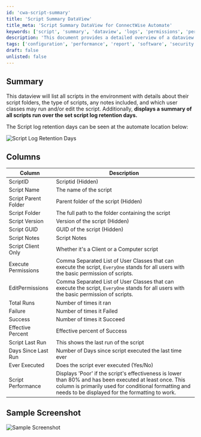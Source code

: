 ```yaml
---
id: 'cwa-script-summary'
title: 'Script Summary DataView'
title_meta: 'Script Summary DataView for ConnectWise Automate'
keywords: ['script', 'summary', 'dataview', 'logs', 'permissions', 'performance']
description: 'This document provides a detailed overview of a dataview that lists all scripts in the ConnectWise Automate environment, including their folder details, types, execution permissions, and performance metrics. It also summarizes script execution over a defined retention period.'
tags: ['configuration', 'performance', 'report', 'software', 'security']
draft: false
unlisted: false
---
```

## Summary

This dataview will list all scripts in the environment with details about their script folders, the type of scripts, any notes included, and which user classes may run and/or edit the script. Additionally, **displays a summary of all scripts run over the set script log retention days.**

The Script log retention days can be seen at the automate location below:

![Script Log Retention Days](..\..\..\static\img\Automate---Script-List\image_1.png)

## Columns

| Column                     | Description                                                                                                       |
|---------------------------|-------------------------------------------------------------------------------------------------------------------|
| ScriptID                  | Scriptid (Hidden)                                                                                                 |
| Script Name               | The name of the script                                                                                            |
| Script Parent Folder      | Parent folder of the script (Hidden)                                                                             |
| Script Folder             | The full path to the folder containing the script                                                                 |
| Script Version            | Version of the script (Hidden)                                                                                    |
| Script GUID               | GUID of the script (Hidden)                                                                                      |
| Script Notes              | Script Notes                                                                                                     |
| Script Client Only        | Whether it's a Client or a Computer script                                                                        |
| Execute Permissions        | Comma Separated List of User Classes that can execute the script, `EveryOne` stands for all users with the basic permission of scripts. |
| EditPermissions           | Comma Separated List of User Classes that can execute the script, `EveryOne` stands for all users with the basic permission of scripts. |
| Total Runs                | Number of times it ran                                                                                            |
| Failure                   | Number of times it Failed                                                                                         |
| Success                   | Number of times it Succeed                                                                                        |
| Effective Percent         | Effective percent of Success                                                                                      |
| Script Last Run           | This shows the last run of the script                                                                             |
| Days Since Last Run      | Number of Days since script executed the last time ever                                                          |
| Ever Executed             | Does the script ever executed (Yes/No)                                                                           |
| Script Performance         | Displays 'Poor' if the script's effectiveness is lower than 80% and has been executed at least once. This column is primarily used for conditional formatting and needs to be displayed for the formatting to work. |

## Sample Screenshot

![Sample Screenshot](..\..\..\static\img\Automate---Script-List\image_2.png)


